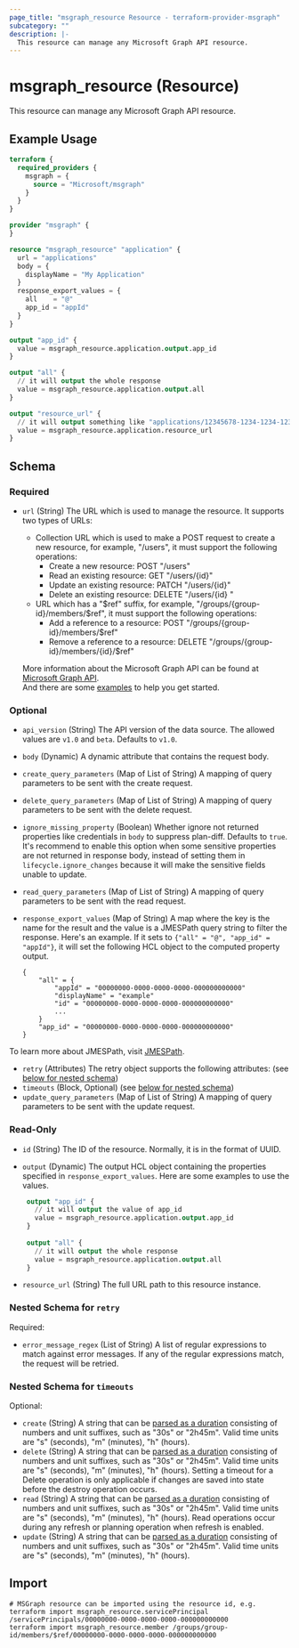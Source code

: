 ```yaml
---
page_title: "msgraph_resource Resource - terraform-provider-msgraph"
subcategory: ""
description: |-
  This resource can manage any Microsoft Graph API resource.
---
```


# msgraph_resource (Resource)

This resource can manage any Microsoft Graph API resource.

## Example Usage

 ```terraform
 terraform {
   required_providers {
     msgraph = {
       source = "Microsoft/msgraph"
     }
   }
 }
 
 provider "msgraph" {
 }
 
 resource "msgraph_resource" "application" {
   url = "applications"
   body = {
     displayName = "My Application"
   }
   response_export_values = {
     all    = "@"
     app_id = "appId"
   }
 }
 
 output "app_id" {
   value = msgraph_resource.application.output.app_id
 }
 
 output "all" {
   // it will output the whole response
   value = msgraph_resource.application.output.all
 }
 
 output "resource_url" {
   // it will output something like "applications/12345678-1234-1234-1234-123456789abc"
   value = msgraph_resource.application.resource_url
 }
 ```

<!-- schema generated by tfplugindocs -->
## Schema

### Required

- `url` (String) The URL which is used to manage the resource. It supports two types of URLs:  
  - Collection URL which is used to make a POST request to create a new resource, for example, "/users", it must support the following operations:
	- Create a new resource: POST "/users"
    - Read an existing resource: GET "/users/{id}"
    - Update an existing resource: PATCH "/users/{id}"
    - Delete an existing resource: DELETE "/users/{id} "
  - URL which has a "$ref" suffix, for example, "/groups/{group-id}/members/$ref", it must support the following operations:
	- Add a reference to a resource: POST "/groups/{group-id}/members/$ref"
	- Remove a reference to a resource: DELETE "/groups/{group-id}/members/{id}/$ref"
  
  More information about the Microsoft Graph API can be found at [Microsoft Graph API](https://docs.microsoft.com/en-us/graph/overview).  
  And there are some [examples](https://github.com/microsoft/terraform-provider-msgraph/tree/main/examples/quickstarts) to help you get started.

### Optional

- `api_version` (String) The API version of the data source. The allowed values are `v1.0` and `beta`. Defaults to `v1.0`.
- `body` (Dynamic) A dynamic attribute that contains the request body.
- `create_query_parameters` (Map of List of String) A mapping of query parameters to be sent with the create request.
- `delete_query_parameters` (Map of List of String) A mapping of query parameters to be sent with the delete request.
- `ignore_missing_property` (Boolean) Whether ignore not returned properties like credentials in `body` to suppress plan-diff. Defaults to `true`. It's recommend to enable this option when some sensitive properties are not returned in response body, instead of setting them in `lifecycle.ignore_changes` because it will make the sensitive fields unable to update.
- `read_query_parameters` (Map of List of String) A mapping of query parameters to be sent with the read request.
- `response_export_values` (Map of String) A map where the key is the name for the result and the value is a JMESPath query string to filter the response. Here's an example. If it sets to `{"all" = "@", "app_id" = "appId"}`, it will set the following HCL object to the computed property output.

	```text
	{
		"all" = {
			"appId" = "00000000-0000-0000-0000-000000000000"
			"displayName" = "example"
			"id" = "00000000-0000-0000-0000-000000000000"
			...
		}
		"app_id" = "00000000-0000-0000-0000-000000000000"
	}
	```

To learn more about JMESPath, visit [JMESPath](https://jmespath.org/).
- `retry` (Attributes) The retry object supports the following attributes: (see [below for nested schema](#nestedatt--retry))
- `timeouts` (Block, Optional) (see [below for nested schema](#nestedblock--timeouts))
- `update_query_parameters` (Map of List of String) A mapping of query parameters to be sent with the update request.

### Read-Only

- `id` (String) The ID of the resource. Normally, it is in the format of UUID.
- `output` (Dynamic) The output HCL object containing the properties specified in `response_export_values`. Here are some examples to use the values.

	```terraform
	 output "app_id" {
	   // it will output the value of app_id
	   value = msgraph_resource.application.output.app_id
	 }
	 
	 output "all" {
	   // it will output the whole response
	   value = msgraph_resource.application.output.all
	 }
	```
- `resource_url` (String) The full URL path to this resource instance.

<a id="nestedatt--retry"></a>
### Nested Schema for `retry`

Required:

- `error_message_regex` (List of String) A list of regular expressions to match against error messages. If any of the regular expressions match, the request will be retried.


<a id="nestedblock--timeouts"></a>
### Nested Schema for `timeouts`

Optional:

- `create` (String) A string that can be [parsed as a duration](https://pkg.go.dev/time#ParseDuration) consisting of numbers and unit suffixes, such as "30s" or "2h45m". Valid time units are "s" (seconds), "m" (minutes), "h" (hours).
- `delete` (String) A string that can be [parsed as a duration](https://pkg.go.dev/time#ParseDuration) consisting of numbers and unit suffixes, such as "30s" or "2h45m". Valid time units are "s" (seconds), "m" (minutes), "h" (hours). Setting a timeout for a Delete operation is only applicable if changes are saved into state before the destroy operation occurs.
- `read` (String) A string that can be [parsed as a duration](https://pkg.go.dev/time#ParseDuration) consisting of numbers and unit suffixes, such as "30s" or "2h45m". Valid time units are "s" (seconds), "m" (minutes), "h" (hours). Read operations occur during any refresh or planning operation when refresh is enabled.
- `update` (String) A string that can be [parsed as a duration](https://pkg.go.dev/time#ParseDuration) consisting of numbers and unit suffixes, such as "30s" or "2h45m". Valid time units are "s" (seconds), "m" (minutes), "h" (hours).

## Import

 ```shell
 # MSGraph resource can be imported using the resource id, e.g.
 terraform import msgraph_resource.servicePrincipal /servicePrincipals/00000000-0000-0000-0000-000000000000
 terraform import msgraph_resource.member /groups/group-id/members/$ref/00000000-0000-0000-0000-000000000000
 ```
